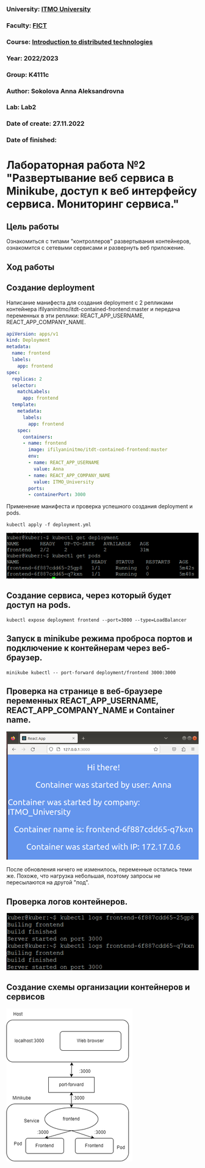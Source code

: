 ### University: [ITMO University](https://itmo.ru/ru/)
### Faculty: [FICT](https://fict.itmo.ru)
### Course: [Introduction to distributed technologies](https://github.com/itmo-ict-faculty/introduction-to-distributed-technologies)
### Year: 2022/2023
### Group: K4111c
### Author: Sokolova Anna Aleksandrovna
### Lab: Lab2
### Date of create: 27.11.2022
### Date of finished: 


# Лабораторная работа №2 "Развертывание веб сервиса в Minikube, доступ к веб интерфейсу сервиса. Мониторинг сервиса."
## Цель работы
Ознакомиться с типами "контроллеров" развертывания контейнеров, ознакомится с сетевыми сервисами и развернуть веб приложение.
## Ход работы
## Cоздание deployment
Написание манифеста для создания deployment с 2 репликами контейнера ifilyaninitmo/itdt-contained-frontend:master и передача переменных в эти реплики: REACT_APP_USERNAME, REACT_APP_COMPANY_NAME.
```yaml
apiVersion: apps/v1
kind: Deployment
metadata:
  name: frontend
  labels:
    app: frontend
spec:
  replicas: 2
  selector:
    matchLabels:
      app: frontend
  template:
    metadata:
      labels:
        app: frontend
    spec:
      containers:
      - name: frontend
        image: ifilyaninitmo/itdt-contained-frontend:master
        env:
        - name: REACT_APP_USERNAME
          value: Anna
        - name: REACT_APP_COMPANY_NAME
          value: ITMO_University
        ports:
        - containerPort: 3000
```
Применение манифеста и проверка успешного создания deployment и pods.
```
kubectl apply -f deployment.yml
```
![Image text](https://github.com/AnyaSok/2022_2023-introduction_to_distributed_technologies-k4111c-sokolova_a_a/blob/2d23e2f0ed44dc548e5aa3c63e552a354602d8d6/lab2/images/applyingthemanifest.png)
## Создание сервиса, через который будет доступ на pods.
```
kubectl expose deployment frontend --port=3000 --type=LoadBalancer
```
## Запуск в minikube режима проброса портов и подключение к контейнерам через веб-браузер.
```
minikube kubectl -- port-forward deployment/frontend 3000:3000
```
## Проверка на странице в веб-браузере переменных REACT_APP_USERNAME, REACT_APP_COMPANY_NAME и Container name.
![Image text](https://github.com/AnyaSok/2022_2023-introduction_to_distributed_technologies-k4111c-sokolova_a_a/blob/2d23e2f0ed44dc548e5aa3c63e552a354602d8d6/lab2/images/deployment.png)

После обновления ничего не изменилось, переменные остались теми же. Похоже, что нагрузка небольшая, поэтому запросы не пересылаются на другой "под".
## Проверка логов контейнеров.
![Image text](https://github.com/AnyaSok/2022_2023-introduction_to_distributed_technologies-k4111c-sokolova_a_a/blob/2d23e2f0ed44dc548e5aa3c63e552a354602d8d6/lab2/images/logs.png)
## Создание схемы организации контейнеров и сервисов
![Image text](https://github.com/AnyaSok/2022_2023-introduction_to_distributed_technologies-k4111c-sokolova_a_a/blob/97a0e135728d60b7c7a08798cda77222a745985f/lab2/images/diagram.png)
